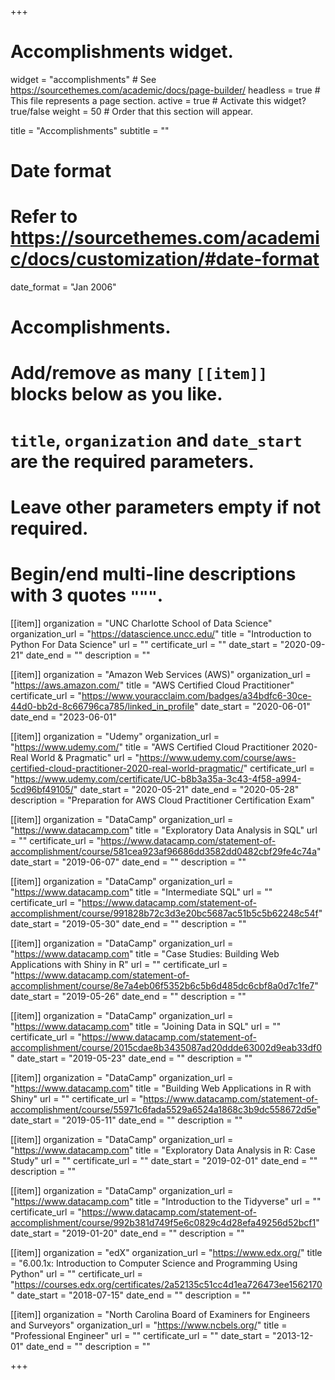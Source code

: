+++
# Accomplishments widget.
widget = "accomplishments"  # See https://sourcethemes.com/academic/docs/page-builder/
headless = true  # This file represents a page section.
active = true  # Activate this widget? true/false
weight = 50  # Order that this section will appear.

title = "Accomplish&shy;ments"
subtitle = ""

# Date format
#   Refer to https://sourcethemes.com/academic/docs/customization/#date-format
date_format = "Jan 2006"

# Accomplishments.
#   Add/remove as many `[[item]]` blocks below as you like.
#   `title`, `organization` and `date_start` are the required parameters.
#   Leave other parameters empty if not required.
#   Begin/end multi-line descriptions with 3 quotes `"""`.

[[item]]
  organization = "UNC Charlotte School of Data Science"
  organization_url = "https://datascience.uncc.edu/"
  title = "Introduction to Python For Data Science"
  url = ""
  certificate_url = ""
  date_start = "2020-09-21"
  date_end = ""
  description = ""

[[item]]
  organization = "Amazon Web Services (AWS)"
  organization_url = "https://aws.amazon.com/"
  title = "AWS Certified Cloud Practitioner"
  certificate_url = "https://www.youracclaim.com/badges/a34bdfc6-30ce-44d0-bb2d-8c66796ca785/linked_in_profile"
  date_start = "2020-06-01"
  date_end = "2023-06-01"

[[item]]
  organization = "Udemy"
  organization_url = "https://www.udemy.com/"
  title = "AWS Certified Cloud Practitioner 2020-Real World & Pragmatic"
  url = "https://www.udemy.com/course/aws-certified-cloud-practitioner-2020-real-world-pragmatic/"
  certificate_url = "https://www.udemy.com/certificate/UC-b8b3a35a-3c43-4f58-a994-5cd96bf49105/"
  date_start = "2020-05-21"
  date_end = "2020-05-28"
  description = "Preparation for AWS Cloud Practitioner Certification Exam"

[[item]]
  organization = "DataCamp"
  organization_url = "https://www.datacamp.com"
  title = "Exploratory Data Analysis in SQL"
  url = ""
  certificate_url = "https://www.datacamp.com/statement-of-accomplishment/course/581cea923af96686dd3582dd0482cbf29fe4c74a"
  date_start = "2019-06-07"
  date_end = ""
  description = ""

[[item]]
  organization = "DataCamp"
  organization_url = "https://www.datacamp.com"
  title = "Intermediate SQL"
  url = ""
  certificate_url = "https://www.datacamp.com/statement-of-accomplishment/course/991828b72c3d3e20bc5687ac51b5c5b62248c54f"
  date_start = "2019-05-30"
  date_end = ""
  description = ""
  
[[item]]
  organization = "DataCamp"
  organization_url = "https://www.datacamp.com"
  title = "Case Studies: Building Web Applications with Shiny in R"
  url = ""
  certificate_url = "https://www.datacamp.com/statement-of-accomplishment/course/8e7a4eb06f5352b6c5b6d485dc6cbf8a0d7c1fe7"
  date_start = "2019-05-26"
  date_end = ""
  description = ""
  
[[item]]
  organization = "DataCamp"
  organization_url = "https://www.datacamp.com"
  title = "Joining Data in SQL"
  url = ""
  certificate_url = "https://www.datacamp.com/statement-of-accomplishment/course/2015cdae8b3435087ad20ddde63002d9eab33df0"
  date_start = "2019-05-23"
  date_end = ""
  description = ""
  
[[item]]
  organization = "DataCamp"
  organization_url = "https://www.datacamp.com"
  title = "Building Web Applications in R with Shiny"
  url = ""
  certificate_url = "https://www.datacamp.com/statement-of-accomplishment/course/55971c6fada5529a6524a1868c3b9dc558672d5e"
  date_start = "2019-05-11"
  date_end = ""
  description = ""
  
[[item]]
  organization = "DataCamp"
  organization_url = "https://www.datacamp.com"
  title = "Exploratory Data Analysis in R: Case Study"
  url = ""
  certificate_url = ""
  date_start = "2019-02-01"
  date_end = ""
  description = ""
  
[[item]]
  organization = "DataCamp"
  organization_url = "https://www.datacamp.com"
  title = "Introduction to the Tidyverse"
  url = ""
  certificate_url = "https://www.datacamp.com/statement-of-accomplishment/course/992b381d749f5e6c0829c4d28efa49256d52bcf1"
  date_start = "2019-01-20"
  date_end = ""
  description = ""
  
[[item]]
  organization = "edX"
  organization_url = "https://www.edx.org/"
  title = "6.00.1x: Introduction to Computer Science and Programming Using Python"
  url = ""
  certificate_url = "https://courses.edx.org/certificates/2a52135c51cc4d1ea726473ee1562170"
  date_start = "2018-07-15"
  date_end = ""
  description = ""
  
[[item]]
  organization = "North Carolina Board of Examiners for Engineers and Surveyors"
  organization_url = "https://www.ncbels.org/"
  title = "Professional Engineer"
  url = ""
  certificate_url = ""
  date_start = "2013-12-01"
  date_end = ""
  description = ""
  
+++
